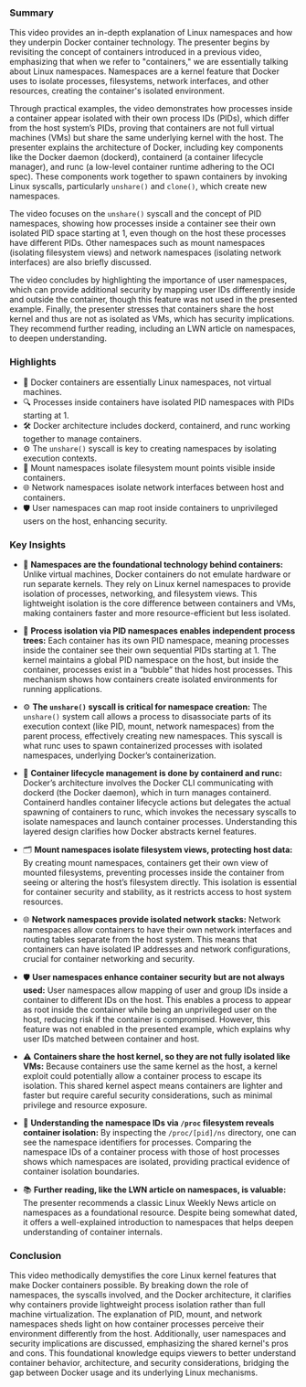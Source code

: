 ### Summary

This video provides an in-depth explanation of Linux namespaces and how they underpin Docker container technology. The presenter begins by revisiting the concept of containers introduced in a previous video, emphasizing that when we refer to "containers," we are essentially talking about Linux namespaces. Namespaces are a kernel feature that Docker uses to isolate processes, filesystems, network interfaces, and other resources, creating the container's isolated environment.

Through practical examples, the video demonstrates how processes inside a container appear isolated with their own process IDs (PIDs), which differ from the host system’s PIDs, proving that containers are not full virtual machines (VMs) but share the same underlying kernel with the host. The presenter explains the architecture of Docker, including key components like the Docker daemon (dockerd), containerd (a container lifecycle manager), and runc (a low-level container runtime adhering to the OCI spec). These components work together to spawn containers by invoking Linux syscalls, particularly `unshare()` and `clone()`, which create new namespaces.

The video focuses on the `unshare()` syscall and the concept of PID namespaces, showing how processes inside a container see their own isolated PID space starting at 1, even though on the host these processes have different PIDs. Other namespaces such as mount namespaces (isolating filesystem views) and network namespaces (isolating network interfaces) are also briefly discussed.

The video concludes by highlighting the importance of user namespaces, which can provide additional security by mapping user IDs differently inside and outside the container, though this feature was not used in the presented example. Finally, the presenter stresses that containers share the host kernel and thus are not as isolated as VMs, which has security implications. They recommend further reading, including an LWN article on namespaces, to deepen understanding.

### Highlights

- 🐳 Docker containers are essentially Linux namespaces, not virtual machines.
- 🔍 Processes inside containers have isolated PID namespaces with PIDs starting at 1.
- 🛠 Docker architecture includes dockerd, containerd, and runc working together to manage containers.
- ⚙️ The `unshare()` syscall is key to creating namespaces by isolating execution contexts.
- 📁 Mount namespaces isolate filesystem mount points visible inside containers.
- 🌐 Network namespaces isolate network interfaces between host and containers.
- 🛡 User namespaces can map root inside containers to unprivileged users on the host, enhancing security.

### Key Insights

- 🐧 **Namespaces are the foundational technology behind containers:** Unlike virtual machines, Docker containers do not emulate hardware or run separate kernels. They rely on Linux kernel namespaces to provide isolation of processes, networking, and filesystem views. This lightweight isolation is the core difference between containers and VMs, making containers faster and more resource-efficient but less isolated.

- 🔢 **Process isolation via PID namespaces enables independent process trees:** Each container has its own PID namespace, meaning processes inside the container see their own sequential PIDs starting at 1. The kernel maintains a global PID namespace on the host, but inside the container, processes exist in a “bubble” that hides host processes. This mechanism shows how containers create isolated environments for running applications.

- ⚙️ **The `unshare()` syscall is critical for namespace creation:** The `unshare()` system call allows a process to disassociate parts of its execution context (like PID, mount, network namespaces) from the parent process, effectively creating new namespaces. This syscall is what runc uses to spawn containerized processes with isolated namespaces, underlying Docker’s containerization.

- 🔄 **Container lifecycle management is done by containerd and runc:** Docker’s architecture involves the Docker CLI communicating with dockerd (the Docker daemon), which in turn manages containerd. Containerd handles container lifecycle actions but delegates the actual spawning of containers to runc, which invokes the necessary syscalls to isolate namespaces and launch container processes. Understanding this layered design clarifies how Docker abstracts kernel features.

- 🗂 **Mount namespaces isolate filesystem views, protecting host data:** By creating mount namespaces, containers get their own view of mounted filesystems, preventing processes inside the container from seeing or altering the host’s filesystem directly. This isolation is essential for container security and stability, as it restricts access to host system resources.

- 🌐 **Network namespaces provide isolated network stacks:** Network namespaces allow containers to have their own network interfaces and routing tables separate from the host system. This means that containers can have isolated IP addresses and network configurations, crucial for container networking and security.

- 🛡 **User namespaces enhance container security but are not always used:** User namespaces allow mapping of user and group IDs inside a container to different IDs on the host. This enables a process to appear as root inside the container while being an unprivileged user on the host, reducing risk if the container is compromised. However, this feature was not enabled in the presented example, which explains why user IDs matched between container and host.

- ⚠️ **Containers share the host kernel, so they are not fully isolated like VMs:** Because containers use the same kernel as the host, a kernel exploit could potentially allow a container process to escape its isolation. This shared kernel aspect means containers are lighter and faster but require careful security considerations, such as minimal privilege and resource exposure.

- 🧩 **Understanding the namespace IDs via `/proc` filesystem reveals container isolation:** By inspecting the `/proc/[pid]/ns` directory, one can see the namespace identifiers for processes. Comparing the namespace IDs of a container process with those of host processes shows which namespaces are isolated, providing practical evidence of container isolation boundaries.

- 📚 **Further reading, like the LWN article on namespaces, is valuable:** The presenter recommends a classic Linux Weekly News article on namespaces as a foundational resource. Despite being somewhat dated, it offers a well-explained introduction to namespaces that helps deepen understanding of container internals.

### Conclusion

This video methodically demystifies the core Linux kernel features that make Docker containers possible. By breaking down the role of namespaces, the syscalls involved, and the Docker architecture, it clarifies why containers provide lightweight process isolation rather than full machine virtualization. The explanation of PID, mount, and network namespaces sheds light on how container processes perceive their environment differently from the host. Additionally, user namespaces and security implications are discussed, emphasizing the shared kernel's pros and cons. This foundational knowledge equips viewers to better understand container behavior, architecture, and security considerations, bridging the gap between Docker usage and its underlying Linux mechanisms.
